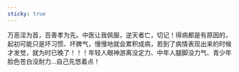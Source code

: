 ```yaml
---
sticky: true
---
```


万恶淫为首，百善孝为先。中医让我佩服，逆天者亡，切记！得病都是有原因的，起初可能只是坏习惯、坏脾气，慢慢地就会累积成病，若到了病情表现出来的时候才发觉，就为时已晚了！！！年轻人眼神游离没定力、中年人腿脚没力气、青少年脸色苍白没耐力…自己先悠着点！
